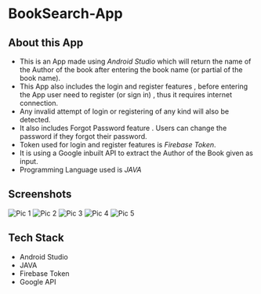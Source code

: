 # BookSearch-App
## About this App
* This is an App made using *Android Studio* which will return the name of the Author of the book after entering the book name (or partial of the book name).
* This App also includes the login and register features , before entering the App user need to register (or sign in) , thus it requires internet connection.
* Any invalid attempt of login or registering of any kind will also be detected.
* It also includes Forgot Password feature . Users can change the password if they forgot their password.
* Token used for login and register features is *Firebase Token*.
* It is using a Google inbuilt API to extract the Author of the Book given as input.
* Programming Language used is *JAVA*

## Screenshots
![Pic 1](https://user-images.githubusercontent.com/69208155/132109962-20f82885-52be-450d-865a-fcbf4c0fd06c.jpeg)
![Pic 2](https://user-images.githubusercontent.com/69208155/132109964-3e1e6222-96e2-4148-9c8a-7809bcd8613a.jpeg)
![Pic 3](https://user-images.githubusercontent.com/69208155/132109966-7028607e-fbf2-4010-bd2b-6d1e1af2aca3.jpeg)
![Pic 4](https://user-images.githubusercontent.com/69208155/132109968-a51f8535-76dc-4720-a510-9ae1fdcc6a3f.jpeg)
![Pic 5](https://user-images.githubusercontent.com/69208155/132109969-03df1607-6d21-46e2-89fb-df5d99de7267.jpeg)

## Tech Stack
* Android Studio
* JAVA
* Firebase Token
* Google API
